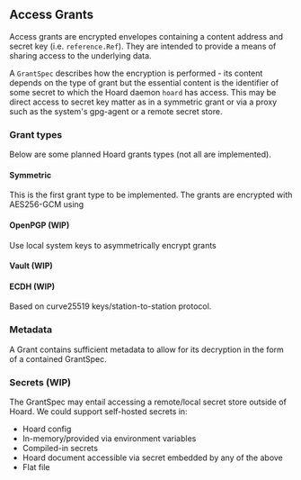 ## Access Grants
Access grants are encrypted envelopes containing a content address and secret key (i.e. `reference.Ref`). They are intended to provide a means of sharing access to the underlying data.

A `GrantSpec` describes how the encryption is performed - its content depends on the type of grant but the essential content is the identifier of some secret to which the Hoard daemon `hoard` has access. This may be direct access to secret key matter as in a symmetric grant or via a proxy such as the system's gpg-agent or a remote secret store.

### Grant types
Below are some planned Hoard grants types (not all are implemented).

#### Symmetric
This is the first grant type to be implemented. The grants are encrypted with AES256-GCM using

#### OpenPGP (WIP)
Use local system keys to asymmetrically encrypt grants

#### Vault (WIP)

#### ECDH (WIP)
Based on curve25519 keys/station-to-station protocol.

### Metadata
A Grant contains sufficient metadata to allow for its decryption in the form of a contained GrantSpec.

### Secrets (WIP)

The GrantSpec may entail accessing a remote/local secret store outside of Hoard. We could support self-hosted secrets in:

- Hoard config
- In-memory/provided via environment variables
- Compiled-in secrets
- Hoard document accessible via secret embedded by any of the above
- Flat file